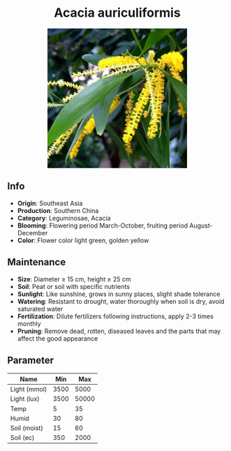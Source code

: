 <h1 align='center'>Acacia auriculiformis</h1>
<p align="center">
    <img 
        align='center'
        width='320'
        src="../images/acacia auriculiformis.png" 
        alt='Acacia auriculiformis' />
</p>

## Info

 - **Origin**: Southeast Asia
 - **Production**: Southern China
 - **Category**: Leguminosae, Acacia
 - **Blooming**: Flowering period March-October, fruiting period August-December
 - **Color**: Flower color light green, golden yellow

## Maintenance

 - **Size**: Diameter ≥ 15 cm, height ≥ 25 cm
 - **Soil**: Peat or soil with specific nutrients
 - **Sunlight**: Like sunshine, grows in sunny places, slight shade tolerance
 - **Watering**: Resistant to drought, water thoroughly when soil is dry, avoid saturated water
 - **Fertilization**: Dilute fertilizers following instructions, apply 2-3 times monthly
 - **Pruning**: Remove dead, rotten, diseased leaves and the parts that may affect the good appearance

## Parameter

| Name         | Min  | Max   |
|--------------|------|-------|
| Light (mmol) | 3500 | 5000  |
| Light (lux)  | 3500 | 50000 |
| Temp         | 5    | 35    |
| Humid        | 30   | 80    |
| Soil (moist) | 15   | 60    |
| Soil (ec)    | 350  | 2000  |